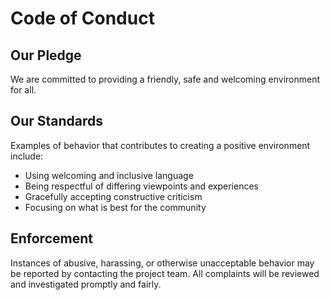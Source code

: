 # Code of Conduct

## Our Pledge

We are committed to providing a friendly, safe and welcoming environment for all.

## Our Standards

Examples of behavior that contributes to creating a positive environment include:

* Using welcoming and inclusive language
* Being respectful of differing viewpoints and experiences
* Gracefully accepting constructive criticism
* Focusing on what is best for the community

## Enforcement

Instances of abusive, harassing, or otherwise unacceptable behavior may be reported by contacting the project team. All complaints will be reviewed and investigated promptly and fairly.
